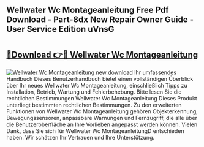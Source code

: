 ## Wellwater Wc Montageanleitung Free Pdf Download - Part-8dx New Repair Owner Guide - User Service Edition uVnsG

# <h2><a href="http://df8kso.blite.top/?on=Wellwater+Wc+Montageanleitung">🔗Download 👉🔴 Wellwater Wc Montageanleitung</a></h2>

[![Wellwater Wc Montageanleitung new download](https://i.imgur.com/lujVjoI.png)](http://df8kso.blite.top/?on=Wellwater+Wc+Montageanleitung)
Ihr umfassendes Handbuch Dieses Benutzerhandbuch bietet einen vollständigen Überblick über Ihr neues Wellwater Wc Montageanleitung, einschließlich Tipps zu Installation, Betrieb, Wartung und Fehlerbehebung. Bitte lesen Sie die rechtlichen Bestimmungen Wellwater Wc Montageanleitung Dieses Produkt unterliegt bestimmten rechtlichen Bestimmungen. Zu den erweiterten Funktionen von Wellwater Wc Montageanleitung gehören Objekterkennung, Bewegungssensoren, anpassbare Warnungen und Fernzugriff, die alle über die Benutzeroberfläche an Ihre Vorlieben angepasst werden können. Vielen Dank, dass Sie sich für Wellwater Wc MontageanleitungD entschieden haben. Wir schätzen Ihr Vertrauen und Ihre Unterstützung.
